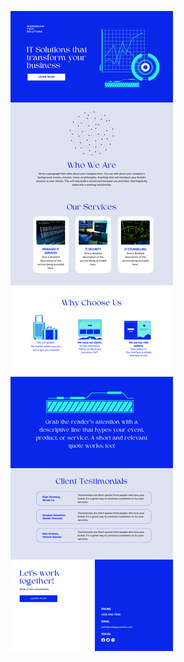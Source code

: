 ![template](https://raw.githubusercontent.com/ShriIraCatalog/resources-two/refs/heads/master/2025/04/20/20250420210747.png)
